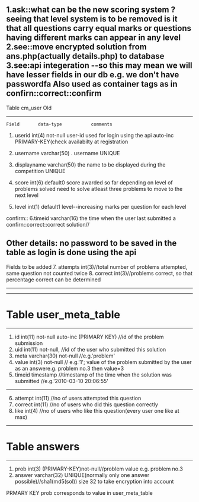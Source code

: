 1.ask::what can be the new scoring system ?seeing that level system is to be removed is it that all questions carry equal marks or questions having different marks can appear in any level 2.see::move encrypted solution from ans.php(actually details.php) to database 3.see:api integeration --so this may mean we will have lesser fields in our db e.g. we don't have passwordfa Also used as container tags as in confirn::correct::confirm
--------------------------
Table cm_user Old


--------------------------
    Field		data-type			comments
   1. userid		int(4)	not-null	user-id used for login using the api
                                    auto-inc PRIMARY-KEY(check availabilty at registration
                                     
   2. username	varchar(50)	.		username 		 UNIQUE
   3. displayname varchar(50)	    the name to be displayed during the competition
                                    UNIQUE
   4. score		int(6)  default0    score awarded so far depending on level of problems solved 
                                    need to solve atleast three problems to move to the 
									next level
   5. level		int(1)  default1    level--increasing marks per question for each level
   
confirm::   6.timeid		varchar(16)         the time when the user last submitted a confirn::correct::correct solution//
   
   Other details:
   no password to be saved in the table as login is done using the api
-------------------------
Fields to be added
7. attempts		int(3)//total number of problems attempted, same question not counted twice
8. correct 		int(3)//problems correct, so that percentage correct can be determined
  
  
-----------------------------  
  

  
  

-----------------------------
Table user_meta_table
=====================

-----------------------------
   1. id int(11) not-null auto-inc (PRIMARY KEY)   //id of the problem submission
   2. uid int(11) not-null,      //id of the user who submitted this solution
   3. meta varchar(30) not-null  //e.g.'problem' 
   4. value int(3) not-null      // e.g.'1'; value of the problem submitted by the user  as an answere.g. problem no.3 then value=3
   5. timeid timestamp           //timestamp of the time when the solution was submitted 
                                //e.g.'2010-03-10 20:06:55'
------------------------------	
   6. attempt      int(11)       //no of users attempted this question
   7. correct      int(11)     	//no of users who did this question correctly
   8. like 		  int(4)       //no of users who like this question(every user one like at max) 


-------------------------
Table answers
=============

------------------------
1. prob		int(3)			(PRIMARY-KEY)not-null//problem value e.g. problem no.3
2. answer	varchar(32)     UNIQUE(normally only one answer possible)//sha1(md5(sol)) size  32 to take encryption into account

PRMARY KEY prob corresponds to value in user_meta_table
